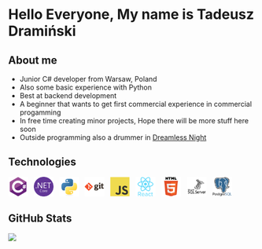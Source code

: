 <h1> Hello Everyone, My name is Tadeusz Dramiński </h1>
<h2> About me </h2>
<ul>
  <li>Junior C# developer from Warsaw, Poland</li>
  <li>Also some basic experience with Python</li>
  <li>Best at backend development</li>
  <li>A beginner that wants to get first commercial experience in commercial progamming</li>
  <li>In free time creating minor projects, Hope there will be more stuff here soon</li>
  <li>Outside programming also a drummer in <a href = "https://open.spotify.com/artist/3KjpOu4fn3OaqljBtA8y66">Dreamless Night</a></li>
</ul>
<h2> Technologies </h2>
<div>
  <img src = https://github.com/devicons/devicon/blob/master/icons/csharp/csharp-original.svg height = 40 width = 40> &nbsp;
  <img src = https://github.com/devicons/devicon/blob/master/icons/dotnetcore/dotnetcore-original.svg height = 40 width = 40> &nbsp;
  <img src = https://github.com/devicons/devicon/blob/master/icons/python/python-original.svg height = 40 width = 40> &nbsp;
  <img src = https://github.com/devicons/devicon/blob/master/icons/git/git-original-wordmark.svg height = 40 width = 40> &nbsp;
  <img src = https://github.com/devicons/devicon/blob/master/icons/javascript/javascript-original.svg height = 40 width = 40> &nbsp;
  <img src = https://github.com/devicons/devicon/blob/master/icons/react/react-original-wordmark.svg height = 40 width = 40> &nbsp;
  <img src = https://github.com/devicons/devicon/blob/master/icons/html5/html5-original-wordmark.svg height = 40 width = 40> &nbsp;
  <img src = https://github.com/devicons/devicon/blob/master/icons/microsoftsqlserver/microsoftsqlserver-plain-wordmark.svg height = 40 width = 40> &nbsp;
  <img src = https://github.com/devicons/devicon/blob/master/icons/postgresql/postgresql-original-wordmark.svg height = 40 width = 40> &nbsp;
</div>
<h2>GitHub Stats</h2>

![](https://github-readme-streak-stats.herokuapp.com/?user=Tadzix2000&theme=light&hide_border=false)<br/>
